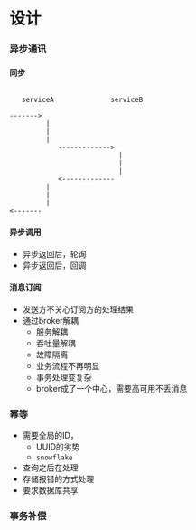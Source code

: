 # 设计

### 异步通讯


#### 同步

```

   serviceA              serviceB

------->
         |
         |
         |
            ------------->
                           |
                           |
                           |
            <-------------
         |
         |
         |
<-------

```


#### 异步调用

* 异步返回后，轮询
* 异步返回后，回调


#### 消息订阅

* 发送方不关心订阅方的处理结果
* 通过broker解耦
  - 服务解耦
  - 吞吐量解耦
  - 故障隔离
  - 业务流程不再明显
  - 事务处理变复杂
  - broker成了一个中心，需要高可用不丢消息


### 幂等

* 需要全局的ID，
  - UUID的劣势
  - `snowflake`
* 查询之后在处理
* 存储报错的方式处理
* 要求数据库共享


### 事务补偿
